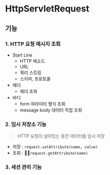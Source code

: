 # HttpServletRequest 



## 기능

### 1. HTTP 요청 메시지 조회

- Start Line
  - HTTP 메소드
  - URL
  - 쿼리 스트링
  - 스키마, 프로토콜
- 헤더
  - 헤더 조회
- 바디
  - form 파라미터 형식 조회
  - message body 데이터 직접 조회



### 2. 임시 저장소 기능

> HTTP 요청이 살아있는 동안 데이터를 임시 저장

- 저장 : `request.setAttribute(name, value)`
- 조회 : `request.getAttribute(name)`



### 3. 세션 관리 기능

 